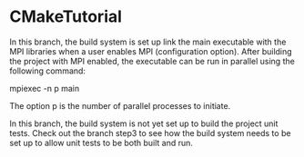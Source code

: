 CMakeTutorial
=============

In this branch, the build system is set up link the main executable with the
MPI libraries when a user enables MPI (configuration option). After building
the project with MPI enabled, the executable can be run in parallel using the
following command:

mpiexec -n p main

The option p is the number of parallel processes to initiate. 

In this branch, the build system is not yet set up to build the project unit
tests. Check out the branch step3 to see how the build system needs to be
set up to allow unit tests to be both built and run. 